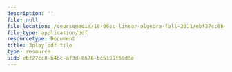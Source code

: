 ```yaml
---
description: ''
file: null
file_location: /coursemedia/18-06sc-linear-algebra-fall-2011/ebf27cc8b4bcaf3d8678bc5159f59d3e_B17h10EF59g.pdf
file_type: application/pdf
resourcetype: Document
title: 3play pdf file
type: resource
uid: ebf27cc8-b4bc-af3d-8678-bc5159f59d3e
---
```

